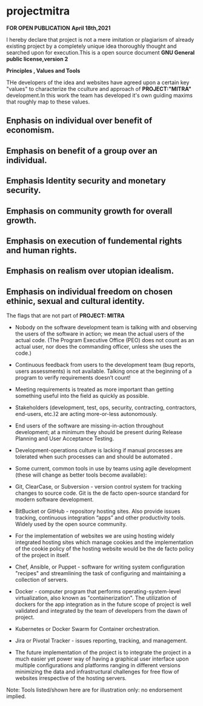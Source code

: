 # projectmitra
                                                             
 **FOR OPEN PUBLICATION**
      **April 18th,2021**
                                                                  
 I hereby declare that project is not a mere imitation or plagiarism of already existing project by a completely unique idea thoroughly thought 
 and searched upon for execution.This is a open source document **GNU General public license,version 2**
 
 
 **Principles , Values and Tools**
 
 THe developers of the idea and websites have agreed upon a certain key "values" to characterize the cculture and approach of **PROJECT:"MITRA"**
 development.In this work the team has developed it's own guiding maxims that roughly map to these values.
 
 Enphasis on individual over benefit of economism.
 ---
 Emphasis on benefit of a group over an individual.
 ---
 Emphasis Identity security and monetary security.
 ---
 Emphasis on community growth for overall growth.
 ---
 Emphasis on execution of fundemental rights and human rights.
 ---
 Emphasis on realism over utopian idealism.
 ---
 Emphasis on individual freedom on chosen ethinic, sexual and cultural identity.
 ---
 The flags that are not part of **PROJECT: MITRA**
  
  - Nobody on the software development team is talking with and observing the users of the
 software in action; we mean the actual users of the actual code. (The Program
 Executive Office (PEO) does not count as an actual user, nor does the commanding
 officer, unless she uses the code.)
 
 
 - Continuous feedback from users to the development team (bug reports, users
 assessments) is not available. Talking once at the beginning of a program to verify
 requirements doesn’t count!


 - Meeting requirements is treated as more important than getting something useful into
 the field as quickly as possible.
 
 - Stakeholders (development, test, ops, security, contracting, contractors, end-users,
 etc.)2 are acting more-or-less autonomously.
 
 - End users of the software are missing-in-action throughout development; at a minimum
 they should be present during Release Planning and User Acceptance Testing.
 
 - Development-operations culture is lacking if manual processes are tolerated when such processes
 can and should be automated .
 
 - Some current, common tools in use by teams using agile development (these will change as
better tools become available):

 - Git, ClearCase, or Subversion - version control system for tracking changes to source
 code. Git is the de facto open-source standard for modern software development.

 - BitBucket or GitHub - repository hosting sites. Also provide issues tracking, continuous
 integration “apps” and other productivity tools. Widely used by the open source
 community.
 
 - For the implementation of websites we are using hosting widely integrated hosting sites which
 manage cookies and the implementation of the cookie policy of the hosting website would be the de
 facto policy of the project in itself.
 
- Chef, Ansible, or Puppet - software for writing system configuration "recipes" and
streamlining the task of configuring and maintaining a collection of servers.

- Docker - computer program that performs operating-system-level virtualization, also known as
"containerization". The utilization of dockers for the app integration as in the future scope of project
is well validated and integrated by the team of developers from the dawn of project.

- Kubernetes or Docker Swarm for Container orchestration.

- Jira or Pivotal Tracker - issues reporting, tracking, and management.
 
- The future implementation of the project is to integrate the project in a much easier yet power way
of having a graphical user interface upon multiple configurations and platforms ranging in different
versions minimizing the data and infrastructural challenges for free flow of websites irrespective of
the hosting servers.


Note: Tools listed/shown here are for illustration only: no endorsement implied.
                                                             
